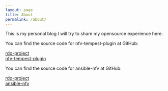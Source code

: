```yaml
---
layout: page
title: About
permalink: /about/
---
```


This is my personal blog
I will try to share my opensource experience here.


You can find the source code for nfv-tempest-plugin at GitHub:

[rdo-project] \
[nfv-tempest-plugin](https://github.com/redhat-openstack/nfv-tempest-plugin)


You can find the source code for ansible-nfv at GitHub:

[rdo-project] \
[ansible-nfv](https://github.com/redhat-openstack/ansible-nfv)

[rdo-project]: https://github.com/redhat-openstack
